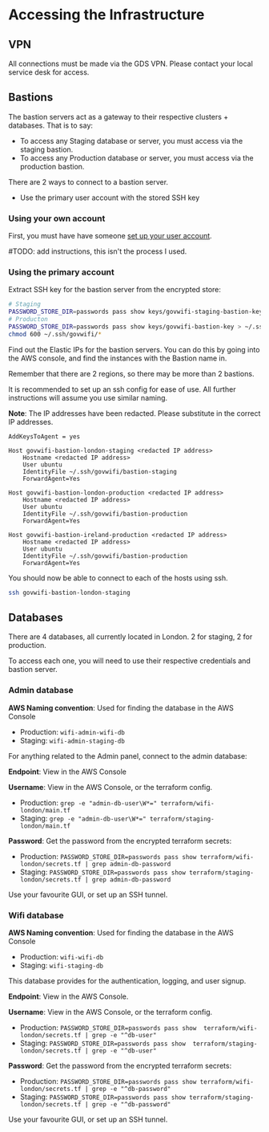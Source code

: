 # Accessing the Infrastructure

## VPN

All connections must be made via the GDS VPN. Please contact your local
service desk for access.

## Bastions

The bastion servers act as a gateway to their respective clusters + databases.
That is to say:

- To access any Staging database or server, you must access via the staging bastion.
- To access any Production database or server, you must access via the production bastion.

There are 2 ways to connect to a bastion server.

- Use the primary user account with the stored SSH key

### Using your own account

First, you must have have someone [set up your user account][user_account_setup].

\#TODO: add instructions, this isn't the process I used.

### Using the primary account

Extract SSH key for the bastion server from the encrypted store:

```sh
# Staging
PASSWORD_STORE_DIR=passwords pass show keys/govwifi-staging-bastion-key > ~/.ssh/govwifi/bastion-staging
# Producton
PASSWORD_STORE_DIR=passwords pass show keys/govwifi-bastion-key > ~/.ssh/govwifi/bastion-production
chmod 600 ~/.ssh/govwifi/*
```

Find out the Elastic IPs for the bastion servers. You can do this by going into the AWS console,
and find the instances with the Bastion name in.

Remember that there are 2 regions, so there may be more than 2 bastions.

It is recommended to set up an ssh config for ease of use. All further instructions will
assume you use similar naming.

**Note**: The IP addresses have been redacted. Please substitute in the correct IP addresses.

```
AddKeysToAgent = yes

Host govwifi-bastion-london-staging <redacted IP address>
    Hostname <redacted IP address>
    User ubuntu
    IdentityFile ~/.ssh/govwifi/bastion-staging
    ForwardAgent=Yes

Host govwifi-bastion-london-production <redacted IP address>
    Hostname <redacted IP address>
    User ubuntu
    IdentityFile ~/.ssh/govwifi/bastion-production
    ForwardAgent=Yes

Host govwifi-bastion-ireland-production <redacted IP address>
    Hostname <redacted IP address>
    User ubuntu
    IdentityFile ~/.ssh/govwifi/bastion-production
    ForwardAgent=Yes
```

You should now be able to connect to each of the hosts using ssh.

```sh
ssh govwifi-bastion-london-staging
```

## Databases

There are 4 databases, all currently located in London. 2 for staging, 2 for production.

To access each one, you will need to use their respective credentials and bastion server.

### Admin database

**AWS Naming convention**: Used for finding the database in the AWS Console

- Production: `wifi-admin-wifi-db`
- Staging: `wifi-admin-staging-db`

For anything related to the Admin panel, connect to the admin database:

**Endpoint**: View in the AWS Console

**Username**: View in the AWS Console, or the terraform config.

- Production: `grep -e "admin-db-user\W*=" terraform/wifi-london/main.tf`
- Staging: `grep -e "admin-db-user\W*=" terraform/staging-london/main.tf`

**Password**: Get the password from the encrypted terraform secrets:

- Production: `PASSWORD_STORE_DIR=passwords pass show terraform/wifi-london/secrets.tf | grep admin-db-password`
- Staging: `PASSWORD_STORE_DIR=passwords pass show terraform/staging-london/secrets.tf | grep admin-db-password`

Use your favourite GUI, or set up an SSH tunnel.

### Wifi database

**AWS Naming convention**: Used for finding the database in the AWS Console

- Production: `wifi-wifi-db`
- Staging: `wifi-staging-db`

This database provides for the authentication, logging, and user signup.

**Endpoint**: View in the AWS Console.

**Username**: View in the AWS Console, or the terraform config.

- Production: `PASSWORD_STORE_DIR=passwords pass show  terraform/wifi-london/secrets.tf | grep -e "^db-user"`
- Staging: `PASSWORD_STORE_DIR=passwords pass show  terraform/staging-london/secrets.tf | grep -e "^db-user"`

**Password**: Get the password from the encrypted terraform secrets:

- Production: `PASSWORD_STORE_DIR=passwords pass show terraform/wifi-london/secrets.tf | grep -e "^db-password"`
- Staging: `PASSWORD_STORE_DIR=passwords pass show terraform/staging-london/secrets.tf | grep -e "^db-password"`

Use your favourite GUI, or set up an SSH tunnel.

[user_account_setup]: joiner-leaver-checklist.md#Updating-allowed-SSH-public-keys
